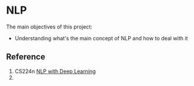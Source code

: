 # NLP 

The main objectives of this project:

   - Understanding what's the main concept of NLP and how to deal with it

## Reference

1. CS224n [NLP with Deep Learning](http://onlinehub.stanford.edu/cs224)
2. 

